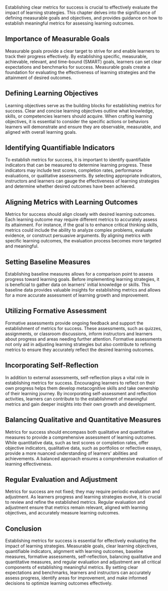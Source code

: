 
Establishing clear metrics for success is crucial to effectively evaluate the impact of learning strategies. This chapter delves into the significance of defining measurable goals and objectives, and provides guidance on how to establish meaningful metrics for assessing learning outcomes.

Importance of Measurable Goals
------------------------------

Measurable goals provide a clear target to strive for and enable learners to track their progress effectively. By establishing specific, measurable, achievable, relevant, and time-bound (SMART) goals, learners can set clear expectations and benchmarks for success. Measurable goals create a foundation for evaluating the effectiveness of learning strategies and the attainment of desired outcomes.

Defining Learning Objectives
----------------------------

Learning objectives serve as the building blocks for establishing metrics for success. Clear and concise learning objectives outline what knowledge, skills, or competencies learners should acquire. When crafting learning objectives, it is essential to consider the specific actions or behaviors learners will demonstrate and ensure they are observable, measurable, and aligned with overall learning goals.

Identifying Quantifiable Indicators
-----------------------------------

To establish metrics for success, it is important to identify quantifiable indicators that can be measured to determine learning progress. These indicators may include test scores, completion rates, performance evaluations, or qualitative assessments. By selecting appropriate indicators, instructors and learners can gauge the effectiveness of learning strategies and determine whether desired outcomes have been achieved.

Aligning Metrics with Learning Outcomes
---------------------------------------

Metrics for success should align closely with desired learning outcomes. Each learning outcome may require different metrics to accurately assess its attainment. For instance, if the goal is to enhance critical thinking skills, metrics could include the ability to analyze complex problems, evaluate evidence, or construct persuasive arguments. By aligning metrics with specific learning outcomes, the evaluation process becomes more targeted and meaningful.

Setting Baseline Measures
-------------------------

Establishing baseline measures allows for a comparison point to assess progress toward learning goals. Before implementing learning strategies, it is beneficial to gather data on learners' initial knowledge or skills. This baseline data provides valuable insights for establishing metrics and allows for a more accurate assessment of learning growth and improvement.

Utilizing Formative Assessment
------------------------------

Formative assessments provide ongoing feedback and support the establishment of metrics for success. These assessments, such as quizzes, assignments, or classroom discussions, inform instructors and learners about progress and areas needing further attention. Formative assessments not only aid in adjusting learning strategies but also contribute to refining metrics to ensure they accurately reflect the desired learning outcomes.

Incorporating Self-Reflection
-----------------------------

In addition to external assessments, self-reflection plays a vital role in establishing metrics for success. Encouraging learners to reflect on their own progress helps them develop metacognitive skills and take ownership of their learning journey. By incorporating self-assessment and reflection activities, learners can contribute to the establishment of meaningful metrics and gain deeper insights into their own growth and development.

Balancing Qualitative and Quantitative Measures
-----------------------------------------------

Metrics for success should encompass both qualitative and quantitative measures to provide a comprehensive assessment of learning outcomes. While quantitative data, such as test scores or completion rates, offer objective indicators, qualitative data, such as portfolios or reflective essays, provide a more nuanced understanding of learners' abilities and achievements. A balanced approach ensures a comprehensive evaluation of learning effectiveness.

Regular Evaluation and Adjustment
---------------------------------

Metrics for success are not fixed; they may require periodic evaluation and adjustment. As learners progress and learning strategies evolve, it is crucial to review and refine the established metrics. Regular evaluation and adjustment ensure that metrics remain relevant, aligned with learning objectives, and accurately measure learning outcomes.

Conclusion
----------

Establishing metrics for success is essential for effectively evaluating the impact of learning strategies. Measurable goals, clear learning objectives, quantifiable indicators, alignment with learning outcomes, baseline measures, formative assessments, self-reflection, balancing qualitative and quantitative measures, and regular evaluation and adjustment are all critical components of establishing meaningful metrics. By setting clear expectations and benchmarks, learners and instructors can accurately assess progress, identify areas for improvement, and make informed decisions to optimize learning outcomes effectively.
